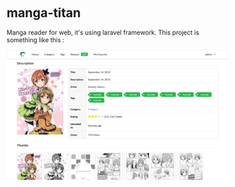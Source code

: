 # manga-titan

Manga reader for web, it's using laravel framework.
This project is something like this :

![Screenshot](storage/image/screenshot-mangatitan%20com%202016-04-17%2021-09-01.png)
